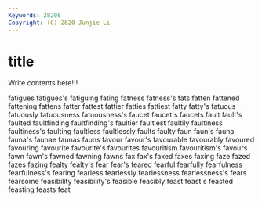 ```yaml
---
Keywords: 28206
Copyright: (C) 2020 Junjie Li
---
```


# title

Write contents here!!!
 
fatigues 
fatigues's 
fatiguing
fating 
fatness 
fatness's 
fats 
fatten 
fattened 
fattening 
fattens 
fatter 
fattest
fattier 
fatties 
fattiest 
fatty 
fatty's 
fatuous 
fatuously 
fatuousness 
fatuousness's 
faucet
faucet's 
faucets 
fault 
fault's 
faulted 
faultfinding 
faultfinding's 
faultier 
faultiest 
faultily
faultiness 
faultiness's 
faulting 
faultless 
faultlessly 
faults 
faulty 
faun 
faun's 
fauna
fauna's 
faunae 
faunas 
fauns 
favour 
favour's 
favourable 
favourably 
favoured 
favouring
favourite 
favourite's 
favourites 
favouritism 
favouritism's 
favours 
fawn 
fawn's 
fawned 
fawning
fawns 
fax 
fax's 
faxed 
faxes 
faxing 
faze 
fazed 
fazes 
fazing
fealty 
fealty's 
fear 
fear's 
feared 
fearful 
fearfully 
fearfulness 
fearfulness's 
fearing
fearless 
fearlessly 
fearlessness 
fearlessness's 
fears 
fearsome 
feasibility 
feasibility's 
feasible 
feasibly
feast 
feast's 
feasted 
feasting 
feasts 
feat 
